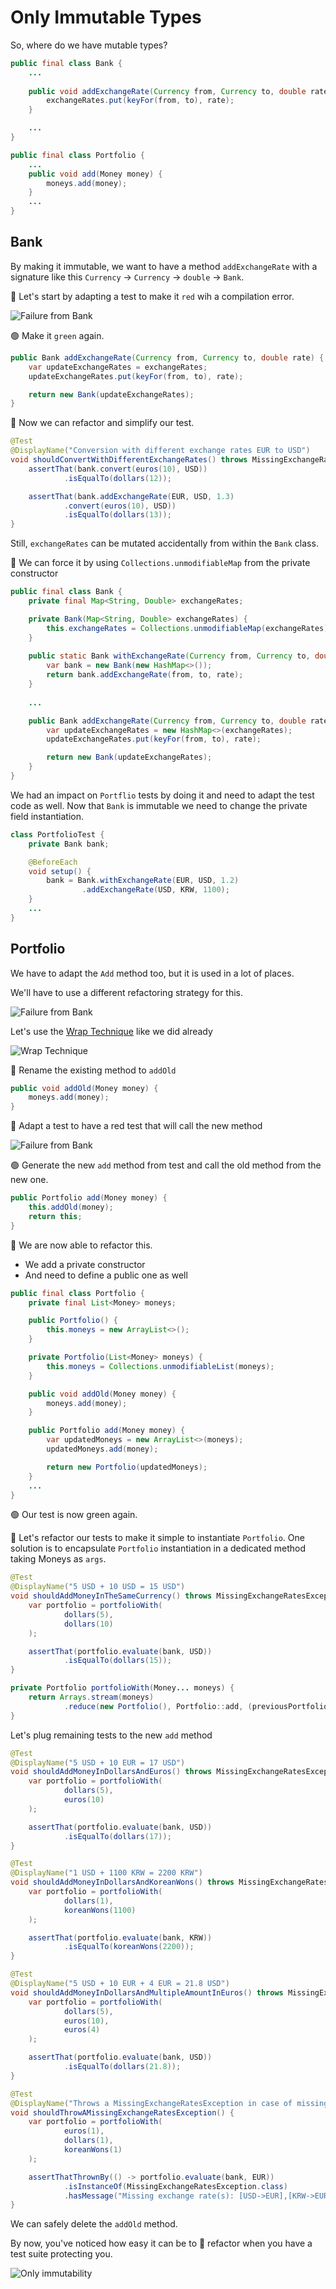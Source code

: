 # Only Immutable Types
So, where do we have mutable types?

```java
public final class Bank {
    ...
    
    public void addExchangeRate(Currency from, Currency to, double rate) {
        exchangeRates.put(keyFor(from, to), rate);
    }

    ...
}

public final class Portfolio {
    ...
    public void add(Money money) {
        moneys.add(money);
    }
    ...
}
```

## Bank
By making it immutable, we want to have a method `addExchangeRate` with a signature like this `Currency` -> `Currency` -> `double` -> `Bank`.

:red_circle: Let's start by adapting a test to make it `red` wih a compilation error.

![Failure from Bank](img/immutable-types-bank.png)

:green_circle: Make it `green` again.

```java
public Bank addExchangeRate(Currency from, Currency to, double rate) {
    var updateExchangeRates = exchangeRates;
    updateExchangeRates.put(keyFor(from, to), rate);

    return new Bank(updateExchangeRates);
}
```

:large_blue_circle: Now we can refactor and simplify our test.

```java
@Test
@DisplayName("Conversion with different exchange rates EUR to USD")
void shouldConvertWithDifferentExchangeRates() throws MissingExchangeRateException {
    assertThat(bank.convert(euros(10), USD))
            .isEqualTo(dollars(12));

    assertThat(bank.addExchangeRate(EUR, USD, 1.3)
            .convert(euros(10), USD))
            .isEqualTo(dollars(13));
}
```

Still, `exchangeRates` can be mutated accidentally from within the `Bank` class.

:large_blue_circle: We can force it by using `Collections.unmodifiableMap` from the private constructor

```java
public final class Bank {
    private final Map<String, Double> exchangeRates;

    private Bank(Map<String, Double> exchangeRates) {
        this.exchangeRates = Collections.unmodifiableMap(exchangeRates);
    }
    
    public static Bank withExchangeRate(Currency from, Currency to, double rate) {
        var bank = new Bank(new HashMap<>());
        return bank.addExchangeRate(from, to, rate);
    }
    
    ...

    public Bank addExchangeRate(Currency from, Currency to, double rate) {
        var updateExchangeRates = new HashMap<>(exchangeRates);
        updateExchangeRates.put(keyFor(from, to), rate);

        return new Bank(updateExchangeRates);
    }
}
```

We had an impact on `Portflio` tests by doing it and need to adapt the test code as well. Now that `Bank` is immutable we need to change the private field instantiation.

```java
class PortfolioTest {
    private Bank bank;

    @BeforeEach
    void setup() {
        bank = Bank.withExchangeRate(EUR, USD, 1.2)
                .addExchangeRate(USD, KRW, 1100);
    }
    ...
}
```

## Portfolio
We have to adapt the `Add` method too, but it is used in a lot of places.

We'll have to use a different refactoring strategy for this.

![Failure from Bank](img/immutable-types-portfolio-add.png)

Let's use the [Wrap Technique](https://understandlegacycode.com/blog/key-points-of-working-effectively-with-legacy-code/#2-the-wrap-technique) like we did already

![Wrap Technique](img/immutable-types-wrap-technique.png)

:large_blue_circle: Rename the existing method to `addOld`

```java
public void addOld(Money money) {
    moneys.add(money);
}
```

:red_circle: Adapt a test to have a red test that will call the new method

![Failure from Bank](img/immutable-types-portfolio.png)

:green_circle: Generate the new `add` method from test and call the old method from the new one.
  
```java
public Portfolio add(Money money) {
    this.addOld(money);
    return this;
}
```

:large_blue_circle: We are now able to refactor this.
- We add a private constructor
- And need to define a public one as well

```java
public final class Portfolio {
    private final List<Money> moneys;

    public Portfolio() {
        this.moneys = new ArrayList<>();
    }

    private Portfolio(List<Money> moneys) {
        this.moneys = Collections.unmodifiableList(moneys);
    }

    public void addOld(Money money) {
        moneys.add(money);
    }

    public Portfolio add(Money money) {
        var updatedMoneys = new ArrayList<>(moneys);
        updatedMoneys.add(money);

        return new Portfolio(updatedMoneys);
    }
    ...
}
```

:green_circle: Our test is now green again.

:large_blue_circle: Let's refactor our tests to make it simple to instantiate `Portfolio`. One solution is to encapsulate `Portfolio` instantiation in a dedicated method taking Moneys as `args`.

```java
@Test
@DisplayName("5 USD + 10 USD = 15 USD")
void shouldAddMoneyInTheSameCurrency() throws MissingExchangeRatesException {
    var portfolio = portfolioWith(
            dollars(5),
            dollars(10)
    );

    assertThat(portfolio.evaluate(bank, USD))
            .isEqualTo(dollars(15));
}

private Portfolio portfolioWith(Money... moneys) {
    return Arrays.stream(moneys)
            .reduce(new Portfolio(), Portfolio::add, (previousPortfolio, newPortfolio) -> newPortfolio);
}
```

Let's plug remaining tests to the new `add` method

````java
@Test
@DisplayName("5 USD + 10 EUR = 17 USD")
void shouldAddMoneyInDollarsAndEuros() throws MissingExchangeRatesException {
    var portfolio = portfolioWith(
            dollars(5),
            euros(10)
    );

    assertThat(portfolio.evaluate(bank, USD))
            .isEqualTo(dollars(17));
}

@Test
@DisplayName("1 USD + 1100 KRW = 2200 KRW")
void shouldAddMoneyInDollarsAndKoreanWons() throws MissingExchangeRatesException {
    var portfolio = portfolioWith(
            dollars(1),
            koreanWons(1100)
    );

    assertThat(portfolio.evaluate(bank, KRW))
            .isEqualTo(koreanWons(2200));
}

@Test
@DisplayName("5 USD + 10 EUR + 4 EUR = 21.8 USD")
void shouldAddMoneyInDollarsAndMultipleAmountInEuros() throws MissingExchangeRatesException {
    var portfolio = portfolioWith(
            dollars(5),
            euros(10),
            euros(4)
    );

    assertThat(portfolio.evaluate(bank, USD))
            .isEqualTo(dollars(21.8));
}

@Test
@DisplayName("Throws a MissingExchangeRatesException in case of missing exchange rates")
void shouldThrowAMissingExchangeRatesException() {
    var portfolio = portfolioWith(
            euros(1),
            dollars(1),
            koreanWons(1)
    );

    assertThatThrownBy(() -> portfolio.evaluate(bank, EUR))
            .isInstanceOf(MissingExchangeRatesException.class)
            .hasMessage("Missing exchange rate(s): [USD->EUR],[KRW->EUR]");
}
````

We can safely delete the `addOld` method.

By now, you've noticed how easy it can be to :large_blue_circle: refactor when you have a test suite protecting you.

![Only immutability](../../docs/img/immutable.png)